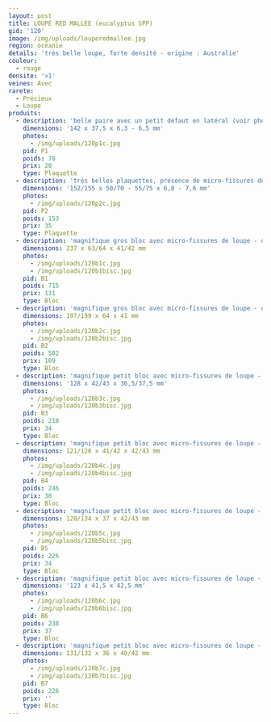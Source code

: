 ```yaml
---
layout: post
title: LOUPE RED MALLEE (eucalyptus SPP)
gid: '120'
image: /img/uploads/louperedmallee.jpg
region: océanie
details: 'très belle loupe, forte densité - origine : Australie'
couleur:
  - rouge
densite: '>1'
veines: Avec
rarete:
  - Précieux
  - Loupe
produits:
  - description: 'belle paire avec un petit défaut en latéral (voir photo) - densité 1,14'
    dimensions: '142 x 37,5 x 6,3 - 6,5 mm'
    photos:
      - /img/uploads/120p1c.jpg
    pid: P1
    poids: 78
    prix: 20
    type: Plaquette
  - description: 'très belles plaquettes, présence de micro-fissures de loupe - densité 1,07'
    dimensions: '152/155 x 50/70 - 55/75 x 6,8 - 7,6 mm'
    photos:
      - /img/uploads/120p2c.jpg
    pid: P2
    poids: 153
    prix: 35
    type: Plaquette
  - description: 'magnifique gros bloc avec micro-fissures de loupe - densité 1,15'
    dimensions: 237 x 63/64 x 41/42 mm
    photos:
      - /img/uploads/120b1c.jpg
      - /img/uploads/120b1bisc.jpg
    pid: B1
    poids: 715
    prix: 131
    type: Bloc
  - description: 'magnifique gros bloc avec micro-fissures de loupe - densité 1,12'
    dimensions: 197/199 x 64 x 41 mm
    photos:
      - /img/uploads/120b2c.jpg
      - /img/uploads/120b2bisc.jpg
    pid: B2
    poids: 582
    prix: 109
    type: Bloc
  - description: 'magnifique petit bloc avec micro-fissures de loupe - densité 1,08'
    dimensions: '128 x 42/43 x 36,5/37,5 mm'
    photos:
      - /img/uploads/120b3c.jpg
      - /img/uploads/120b3bisc.jpg
    pid: B3
    poids: 218
    prix: 34
    type: Bloc
  - description: 'magnifique petit bloc avec micro-fissures de loupe - densité 1,13'
    dimensions: 121/126 x 41/42 x 42/43 mm
    photos:
      - /img/uploads/120b4c.jpg
      - /img/uploads/120b4bisc.jpg
    pid: B4
    poids: 246
    prix: 38
    type: Bloc
  - description: 'magnifique petit bloc avec micro-fissures de loupe - densité 1,10'
    dimensions: 128/134 x 37 x 42/43 mm
    photos:
      - /img/uploads/120b5c.jpg
      - /img/uploads/120b5bisc.jpg
    pid: B5
    poids: 226
    prix: 34
    type: Bloc
  - description: 'magnifique petit bloc avec micro-fissures de loupe - densité 1,10'
    dimensions: '123 x 41,5 x 42,5 mm'
    photos:
      - /img/uploads/120b6c.jpg
      - /img/uploads/120b6bisc.jpg
    pid: B6
    poids: 238
    prix: 37
    type: Bloc
  - description: 'magnifique petit bloc avec micro-fissures de loupe - densité 1,16'
    dimensions: 131/132 x 36 x 40/42 mm
    photos:
      - /img/uploads/120b7c.jpg
      - /img/uploads/120b7bisc.jpg
    pid: B7
    poids: 226
    prix: ''
    type: Bloc
---
```


